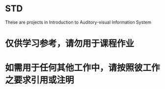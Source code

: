 # STD
These are projects in Introduction to Auditory-visual Information System

# 仅供学习参考，请勿用于课程作业
# 如需用于任何其他工作中，请按照彼工作之要求引用或注明
